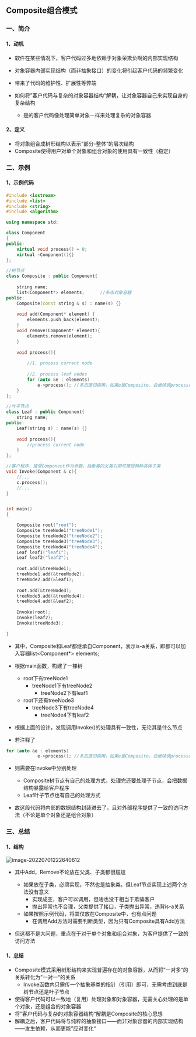 ## Composite组合模式

### 一、简介

#### 1、动机

- 软件在某些情况下，客户代码过多地依赖于对象荣欺负啊的内部实现结构
- 对象容器内部实现结构（而非抽象接口）的变化将引起客户代码的频繁变化
- 带来了代码的维护性、扩展性等弊端

- 如何将”客户代码与复杂的对象容器结构“解耦，让对象容器自己来实现自身的复杂结构
  - 是的客户代码像处理简单对象一样来处理复杂的对象容器

#### 2、定义

- 将对象组合成树形结构以表示”部分-整体“的层次结构
- Composite使得用户对单个对象和组合对象的使用具有一致性（稳定）



### 二、示例

#### 1、示例代码

```c++
#include <iostream>
#include <list>
#include <string>
#include <algorithm>

using namespace std;

class Component
{
public:
    virtual void process() = 0;
    virtual ~Component(){}
};

//树节点
class Composite : public Component{
    
    string name;
    list<Component*> elements;		//多态对象容器
public:
    Composite(const string & s) : name(s) {}
    
    void add(Component* element) {
        elements.push_back(element);
    }
    void remove(Component* element){
        elements.remove(element);
    }
    
    void process(){
        
        //1. process current node
          
        //2. process leaf nodes
        for (auto &e : elements)
            e->process(); //多态递归调用，如果e是Composite，会继续调process()遍历自己的容器，如果是Leaf则直接调Leaf的process()         
    }
};

//叶子节点
class Leaf : public Component{
    string name;
public:
    Leaf(string s) : name(s) {}
            
    void process(){
        //process current node
    }
};

//客户程序，接受Component作为参数，抽象类的父类引用可接受两种具体子类
void Invoke(Component & c){
    //...
    c.process();
    //...
}


int main()
{

    Composite root("root");
    Composite treeNode1("treeNode1");
    Composite treeNode2("treeNode2");
    Composite treeNode3("treeNode3");
    Composite treeNode4("treeNode4");
    Leaf leaf1("leaf1");
    Leaf leaf2("leaf2");
    
    root.add(&treeNode1);
    treeNode1.add(&treeNode2);
    treeNode2.add(&leaf1);
    
    root.add(&treeNode3);
    treeNode3.add(&treeNode4);
    treeNode4.add(&leaf2);
    
    Invoke(root);
    Invoke(leaf2);
    Invoke(treeNode3);
  
}
```

- 其中，Composite和Leaf都继承自Component，表示is-a关系，即都可以加入容器list<Component*> elements;

- 根据main函数，构建了一棵树
  - root下有treeNode1
    - treeNode1下有treeNode2
      - treeNode2下有leaf1
  - root下还有treeNode3
    - treeNode3下有treeNode4
      - treeNode4下有leaf2

- 根据上面的设计，发现调用Invoke()的处理具有一致性，无论其是什么节点
- 若注释了

```c++
for (auto &e : elements)
            e->process(); //多态递归调用，如果e是Composite，会继续调process()遍历自己的容器，如果是Leaf则直接调Leaf的process()   
```

- 则需要在Invoke中分别处理
  - Composite树节点有自己的处理方式，处理完还要处理子节点，会把数据结构暴露给客户程序
  - Leaf叶子节点也有自己的处理方式

- 故这段代码将内部的数据结构封装进去了，且对外部程序提供了一致的访问方法（不论是单个对象还是组合对象）



### 三、总结

#### 1、结构

![image-20220701222640612](C:\Users\tjumc\AppData\Roaming\Typora\typora-user-images\image-20220701222640612.png)

- 其中Add，Remove不论放在父类、子类都很尴尬
  - 如果放在子类，必须实现，不然也是抽象类。但Leaf节点实现上述两个方法没有意义
    - 实现成空，客户可以调用，但啥也没干相当于欺骗客户
    - 抛出异常也不合理，父类提供了接口，子类抛出异常，违背is-a关系
  - 如果按照示例代码，将其仅放在Composite中，也有点问题
    - 在调用Add方法时需要判断类型，因为只有Composite具有Add方法

- 但这都不是大问题，重点在于对于单个对象和组合对象，为客户提供了一致的访问方法

#### 1、总结

- Composite模式采用树形结构来实现普遍存在的对象容器，从而将”一对多“的关系转化为”一对一“的关系
  - Invoke函数内只需传一个抽象基类的指针（引用）即可，无需考虑到底是树节点还是叶子节点
- 使得客户代码可以一致地（复用）处理对象和对象容器，无需关心处理的是单个对象，还是组合的对象容器
- 将”客户代码与复杂的对象容器结构“解耦是Composite的核心思想
- 解耦之后，客户代码将与纯粹的抽象接口——而非对象容器的内部实现结构——发生依赖，从而更能”应对变化“